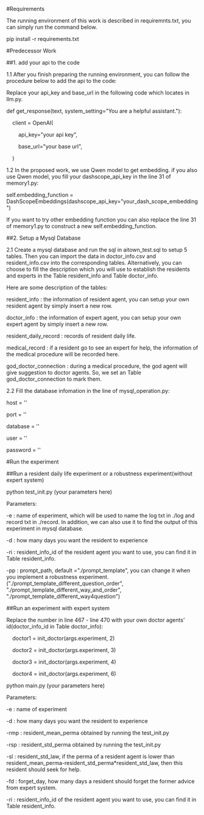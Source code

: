 #Requirements

The running environment of this work is described in requiremnts.txt, you can simply run the command below.

pip install -r requirements.txt

#Predecessor Work

##1. add your api to the code

1.1 After you finish preparing the running environment, you can follow the procedure below to add the api to the code:

Replace your api_key and base_url in the following code which locates in llm.py.

def get_response(text, system_setting="You are a helpful assistant."):

    client = OpenAI(

        api_key="your api key",

        base_url="your base url",  

    )

1.2 In the proposed work, we use Qwen model to get embedding. if you also use Qwen model, you fill your dashscope_api_key in the line 31 of memory1.py:

self.embedding_function = DashScopeEmbeddings(dashscope_api_key="your_dash_scope_embedding")

If you want to try other embedding function you can also replace the line 31 of memory1.py to construct a new self.embedding_function.

##2.  Setup a Mysql Database

2.1 Create a mysql database and run the sql in aitown_test.sql to setup 5 tables. Then  you can import the data in doctor_info.csv and resident_info.csv into the corresponding tables. Alternatively, you can choose to fill the description which you will use to establish the residents and experts in the Table resident_info and Table doctor_info.

Here are some description of the tables:

resident_info : the information of resident agent, you can setup your own resident agent by simply insert a new row.

doctor_info : the information of expert agent, you can setup your own expert agent by simply insert a new row.

resident_daily_record : records of resident daily life.

medical_record : if a resident go to see an expert for help, the information of the medical procedure will be recorded here. 

god_doctor_connection : during a medical procedure, the god agent will give suggestion to doctor agents. So, we set an Table god_doctor_connection to mark them.

2.2 Fill the database infomation in the line of mysql_operation.py:

host = ''

port = ''

database = ''

user = ''

password = ''

#Run the experiment

##Run a resident daily life experiment or a robustness experiment(without expert system)

python test_init.py (your parameters here)

Parameters:

-e : name of experiment, which will be used to name the log txt in ./log and record txt in ./record. In addition, we can also use it to find the output of this experiment in mysql database. 

-d : how many days you want the resident to experience

-ri : resident_info_id of the resident agent you want to use, you can find it in Table resident_info.

-pp : prompt_path, default ="./prompt_template", you can change it when you implement a robustness experiment.("./prompt_template_different_question_order", "./prompt_template_different_way_and_order", "./prompt_template_different_way4question")

##Run an experiment with expert system

Replace the number in line 467 - line 470 with your own doctor agents' id(doctor_info_id in Table doctor_info):

    doctor1 = init_doctor(args.experiment, 2)

    doctor2 = init_doctor(args.experiment, 3)

    doctor3 = init_doctor(args.experiment, 4)

    doctor4 = init_doctor(args.experiment, 6)

python main.py (your parameters here)

Parameters:

-e : name of experiment

-d : how many days you want the resident to experience

-rmp : resident_mean_perma obtained by running the test_init.py

-rsp : resident_std_perma obtained by running the test_init.py

-sl : resident_std_law, if the perma of a resident agent is lower than resident_mean_perma-resident_std_perma*resident_std_law, then this resident should seek for help.

-fd : forget_day, how many days a resident should forget the former advice from expert system.

-ri : resident_info_id of the resident agent you want to use, you can find it in Table resident_info.
